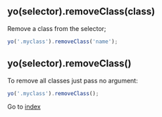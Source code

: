 ## yo(selector).removeClass(class)

Remove a class from the selector;

```javascript
yo('.myclass').removeClass('name');
```

## yo(selector).removeClass()

To remove all classes just pass no argument:
 
```javascript
yo('.myclass').removeClass();
```

Go to [index](index.md)